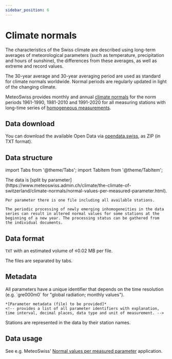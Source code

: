 ```yaml
---
sidebar_position: 6
---
```


# Climate normals

The characteristics of the Swiss climate are described using long-term averages of meteorological parameters (such as temperature, precipitation and hours of sunshine), the differences from these averages, as well as extreme and record values. 

The 30-year average and 30-year averaging period are used as standard for climate normals worldwide. Normal periods are regularly updated in light of the changing climate.

MeteoSwiss provides monthly and annual [climate normals](https://www.meteoswiss.admin.ch/climate/the-climate-of-switzerland/climate-normals.html) for the norm periods 1961-1990, 1981-2010 and 1991-2020 for all measuring stations with long-time series of [homogeneous measurements](/c-climate-data/c1-climate-stations_homogeneous).

## Data download

You can download the available Open Data via [opendata.swiss](https://opendata.swiss/dataset/klimanormwerte), as ZIP (in TXT format).

## Data structure

import Tabs from '@theme/Tabs';
import TabItem from '@theme/TabItem';

<Tabs queryString="data-structure">
  <TabItem value="files-per-parameter" label="Files per parameter">
    The data is [split by parameter](https://www.meteoswiss.admin.ch/climate/the-climate-of-switzerland/climate-normals/normal-values-per-measured-parameter.html). 
    
    Per parameter there is one file including all available stations.

    The periodic processing of newly emerging inhomogeneities in the data series can result in altered normal values for some stations at the beginning of a new year. The processing status can be gathered from the individual documents.
  </TabItem>
</Tabs>

## Data format

`TXT` with an estimated volume of ≤0.02 MB per file.

The files are separated by tabs. 

## Metadata

<Tabs queryString="metadata">
  <TabItem value="parameters" label="Parameter">
    All parameters have a unique identifier that depends on the time resolution (e.g. `gre000m0` for "global radiation; monthly values").
    
    *[Parameter metadata (file) to be provided]*
    <!-- provides a list of all parameter identifiers with explanation, time interval, decimal places, data type and unit of measurement. -->
  </TabItem>
  <TabItem value="stations" label="Stations">
    Stations are represented in the data by their station names.
  </TabItem>
</Tabs>

## Data usage

See e.g. MeteoSwiss' [Normal values per measured parameter](https://www.meteoswiss.admin.ch/services-and-publications/applications/ext/climate-normtables.html#https%3A%2F%2Fservice.meteoswiss.ch%2Fproductbrowser%2FproductDisplay%2Fclimate-normtables%3Flang=en) application.
